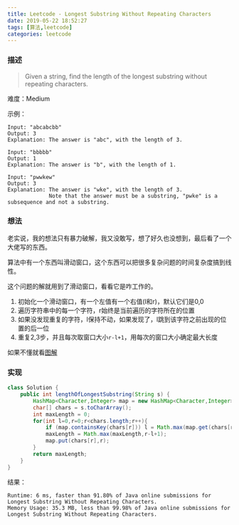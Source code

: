 ```yaml
---
title: Leetcode - Longest Substring Without Repeating Characters
date: 2019-05-22 18:52:27
tags: [算法,leetcode]
categories: leetcode
---
```

### 描述
>Given a string, find the length of the longest substring without repeating characters.

难度：Medium

示例：
```
Input: "abcabcbb"
Output: 3 
Explanation: The answer is "abc", with the length of 3. 

Input: "bbbbb"
Output: 1
Explanation: The answer is "b", with the length of 1.

Input: "pwwkew"
Output: 3
Explanation: The answer is "wke", with the length of 3. 
             Note that the answer must be a substring, "pwke" is a subsequence and not a substring.
```

### 想法
老实说，我的想法只有暴力破解，我又没敢写，想了好久也没想到，最后看了一个大佬写的东西。

算法中有一个东西叫滑动窗口，这个东西可以把很多复杂问题的时间复杂度搞到线性。

这个问题的解就用到了滑动窗口，看看它是咋工作的。

1. 初始化一个滑动窗口，有一个左值有一个右值(l和r)，默认它们是0,0
2. 遍历字符串中的每一个字符，r始终是当前遍历的字符所在的位置
3. 如果没发现重复的字符，l保持不动，如果发现了，l跳到该字符之前出现的位置的后一位
4. 重复2,3步，并且每次取窗口大小`r-l+1`，用每次的窗口大小确定最大长度

如果不懂就看[图解](https://blog.csdn.net/qq_40416052/article/details/82815116)

### 实现
```java
class Solution {
    public int lengthOfLongestSubstring(String s) {
        HashMap<Character,Integer> map = new HashMap<Character,Integer>();
        char[] chars = s.toCharArray();
        int maxLength = 0;
        for(int l=0,r=0;r<chars.length;r++){
            if (map.containsKey(chars[r])) l = Math.max(map.get(chars[r])+1,l);
            maxLength = Math.max(maxLength,r-l+1);
            map.put(chars[r],r);
        }
        return maxLength;
    }
}
```

结果：
```
Runtime: 6 ms, faster than 91.80% of Java online submissions for Longest Substring Without Repeating Characters.
Memory Usage: 35.3 MB, less than 99.98% of Java online submissions for Longest Substring Without Repeating Characters.
```